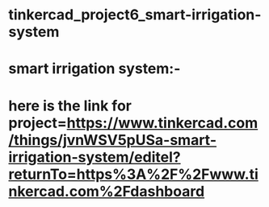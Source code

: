 # tinkercad_project6_smart-irrigation-system
# smart irrigation system:- 
# here is the link for project=https://www.tinkercad.com/things/jvnWSV5pUSa-smart-irrigation-system/editel?returnTo=https%3A%2F%2Fwww.tinkercad.com%2Fdashboard
